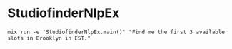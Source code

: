 # StudiofinderNlpEx

`mix run -e 'StudiofinderNlpEx.main()' "Find me the first 3 available slots in Brooklyn in EST."`
